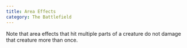 ```yaml
---
title: Area Effects
category: The Battlefield
---
```


Note that area effects that hit multiple parts of a creature do not damage that creature more than once.